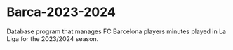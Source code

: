 # Barca-2023-2024
Database program that manages FC Barcelona players minutes played in La Liga for the 2023/2024 season.
